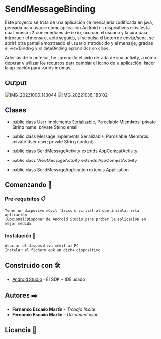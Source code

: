 ﻿# SendMessageBinding
Este proyecto se trata de una aplicación de mensajería codificada en java, pensada para usarse como aplicación Android en dispositivos móviles la cual muestra 2 contenedores de texto, uno con el usuario y la otra para introducir el mensaje, acto seguido, si se pulsa el boton de enviar/send, se abrirá otra pantalla mostrando el usuario introducido y el mensaje, gracias al viewBinding y el dataBinding aprendidos en clase.

Además de lo anterior, he aprendido el ciclo de vida de una activity, a cómo depurar y utilizar los recursos para cambiar el icono de la aplicación, hacer la aplicación para varios idiomas,...

## Output
![IMG_20221006_183044](https://user-images.githubusercontent.com/114143275/194369683-6c0ca7eb-45b6-40ee-8007-109639a11a9e.jpg)
![IMG_20221006_183102](https://user-images.githubusercontent.com/114143275/194369783-3f35024e-9c77-4c94-88a0-b2d6934d9b21.jpg)

## Clases

- public class User implements Serializable, Parcelable 
	Miembros:
			private String name;
			private String email;

- public class Message implements Serializable, Parcelable
	Miembros:
			private User user;
			private String content;

- public class SendMessageActivity extends AppCompatActivity

- public class ViewMessageActivity extends AppCompatActivity

- public class SendMessageApplication extends Application
## Comenzando 🚀
### Pre-requisitos 📋

```
Tener un disposivo móvil físico o virtual al que instalar esta aplicación
(Opcional)Disponer de Android Studio para probar la aplicación en mejor medida.
```

### Instalación 🔧

```
Asociar el dispositivo móvil al PC
Instalar el fichero apk en dicho dispositivo
```
## Construido con 🛠️


* [Android Studio](https://developer.android.com/studio?hl=es&gclid=Cj0KCQjwsrWZBhC4ARIsAGGUJurGAdx-oPvuyAU9ddQ2TA83jo1hjQ6ikda6c51NJQlYTCQwH56ulDMaAtcxEALw_wcB&gclsrc=aw.ds) - El SDK + IDE usado

## Autores ✒️

* **Fernando Escaño Martín** - *Trabajo Inicial*
* **Fernando Escaño Martín** - *Documentación*

## Licencia 📄

